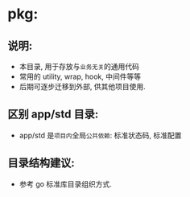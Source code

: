 

# pkg: 

## 说明: 

- 本目录, 用于存放与`业务无关`的通用代码
- 常用的 utility, wrap, hook, 中间件等等
- 后期可逐步迁移到外部, 供其他项目使用.


## 区别 app/std 目录: 

- app/std 是`项目内`全局`公共依赖`: 标准状态码, 标准配置


## 目录结构建议: 

- 参考 go 标准库目录组织方式.


